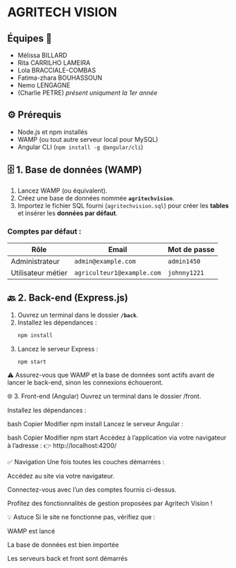 # AGRITECH VISION

## Équipes 👥
- Mélissa BILLARD
- Rita CARRILHO LAMEIRA
- Lola BRACCIALE-COMBAS
- Fatima-zhara BOUHASSOUN 
- Nemo LENGAGNE
- (Charlie PETRE) *présent uniqument  la 1er année*

## ⚙️ Prérequis

- Node.js et npm installés
- WAMP (ou tout autre serveur local pour MySQL)
- Angular CLI (`npm install -g @angular/cli`)

## 🗄️ 1. Base de données (WAMP)

1. Lancez WAMP (ou équivalent).
2. Créez une base de données nommée **`agritechvision`**.
3. Importez le fichier SQL fourni (`agritechvision.sql`) pour créer les **tables** et insérer les **données par défaut**.

### Comptes par défaut :

| Rôle        | Email                      | Mot de passe  |
|-------------|----------------------------|---------------|
| Administrateur | `admin@example.com`        | `admin1450`    |
| Utilisateur métier | `agriculteur1@example.com` | `johnny1221`   |

## 🔙 2. Back-end (Express.js)

1. Ouvrez un terminal dans le dossier **`/back`**.
2. Installez les dépendances :
    ```bash
   npm install
3. Lancez le serveur Express :
   ```bash
   npm start 

⚠️ Assurez-vous que WAMP et la base de données sont actifs avant de lancer le back-end, sinon les connexions échoueront.

🌐 3. Front-end (Angular)
Ouvrez un terminal dans le dossier /front.

Installez les dépendances :

bash
Copier
Modifier
npm install
Lancez le serveur Angular :

bash
Copier
Modifier
npm start
Accédez à l’application via votre navigateur à l’adresse :
👉 http://localhost:4200/

✅ Navigation
Une fois toutes les couches démarrées :

Accédez au site via votre navigateur.

Connectez-vous avec l’un des comptes fournis ci-dessus.

Profitez des fonctionnalités de gestion proposées par Agritech Vision !

💡 Astuce
Si le site ne fonctionne pas, vérifiez que :

WAMP est lancé

La base de données est bien importée

Les serveurs back et front sont démarrés
